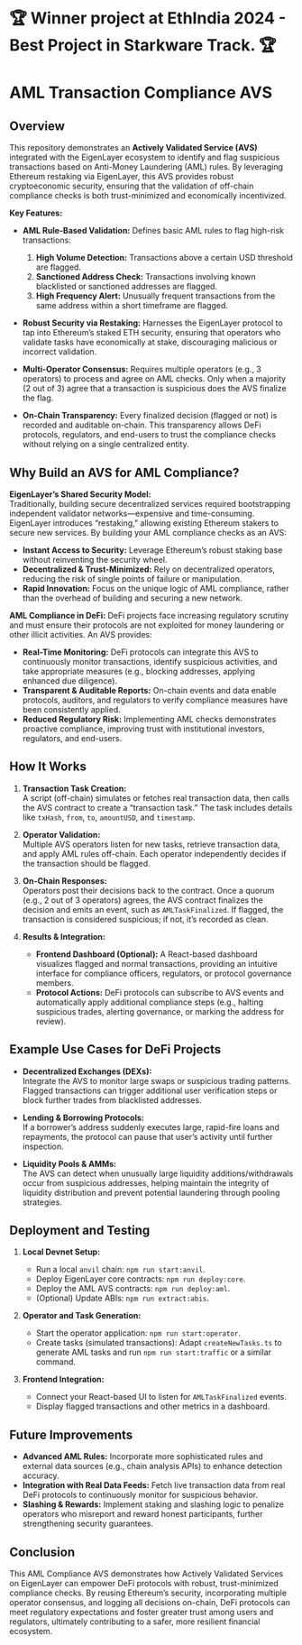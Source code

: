 # 🏆 Winner project at EthIndia 2024 - Best Project in Starkware Track. 🏆
# AML Transaction Compliance AVS

## Overview

This repository demonstrates an **Actively Validated Service (AVS)** integrated with the EigenLayer ecosystem to identify and flag suspicious transactions based on Anti-Money Laundering (AML) rules. By leveraging Ethereum restaking via EigenLayer, this AVS provides robust cryptoeconomic security, ensuring that the validation of off-chain compliance checks is both trust-minimized and economically incentivized.

**Key Features:**
- **AML Rule-Based Validation:** Defines basic AML rules to flag high-risk transactions:
  1. **High Volume Detection:** Transactions above a certain USD threshold are flagged.
  2. **Sanctioned Address Check:** Transactions involving known blacklisted or sanctioned addresses are flagged.
  3. **High Frequency Alert:** Unusually frequent transactions from the same address within a short timeframe are flagged.

- **Robust Security via Restaking:** Harnesses the EigenLayer protocol to tap into Ethereum’s staked ETH security, ensuring that operators who validate tasks have economically at stake, discouraging malicious or incorrect validation.

- **Multi-Operator Consensus:** Requires multiple operators (e.g., 3 operators) to process and agree on AML checks. Only when a majority (2 out of 3) agree that a transaction is suspicious does the AVS finalize the flag.

- **On-Chain Transparency:** Every finalized decision (flagged or not) is recorded and auditable on-chain. This transparency allows DeFi protocols, regulators, and end-users to trust the compliance checks without relying on a single centralized entity.

## Why Build an AVS for AML Compliance?

**EigenLayer’s Shared Security Model:**  
Traditionally, building secure decentralized services required bootstrapping independent validator networks—expensive and time-consuming. EigenLayer introduces “restaking,” allowing existing Ethereum stakers to secure new services. By building your AML compliance checks as an AVS:
- **Instant Access to Security:** Leverage Ethereum’s robust staking base without reinventing the security wheel.
- **Decentralized & Trust-Minimized:** Rely on decentralized operators, reducing the risk of single points of failure or manipulation.
- **Rapid Innovation:** Focus on the unique logic of AML compliance, rather than the overhead of building and securing a new network.

**AML Compliance in DeFi:**
DeFi projects face increasing regulatory scrutiny and must ensure their protocols are not exploited for money laundering or other illicit activities. An AVS provides:
- **Real-Time Monitoring:** DeFi protocols can integrate this AVS to continuously monitor transactions, identify suspicious activities, and take appropriate measures (e.g., blocking addresses, applying enhanced due diligence).
- **Transparent & Auditable Reports:** On-chain events and data enable protocols, auditors, and regulators to verify compliance measures have been consistently applied.
- **Reduced Regulatory Risk:** Implementing AML checks demonstrates proactive compliance, improving trust with institutional investors, regulators, and end-users.

## How It Works

1. **Transaction Task Creation:**  
   A script (off-chain) simulates or fetches real transaction data, then calls the AVS contract to create a “transaction task.” The task includes details like `txHash`, `from`, `to`, `amountUSD`, and `timestamp`.

2. **Operator Validation:**  
   Multiple AVS operators listen for new tasks, retrieve transaction data, and apply AML rules off-chain. Each operator independently decides if the transaction should be flagged.

3. **On-Chain Responses:**  
   Operators post their decisions back to the contract. Once a quorum (e.g., 2 out of 3 operators) agrees, the AVS contract finalizes the decision and emits an event, such as `AMLTaskFinalized`. If flagged, the transaction is considered suspicious; if not, it’s recorded as clean.

4. **Results & Integration:**  
   - **Frontend Dashboard (Optional):** A React-based dashboard visualizes flagged and normal transactions, providing an intuitive interface for compliance officers, regulators, or protocol governance members.
   - **Protocol Actions:** DeFi protocols can subscribe to AVS events and automatically apply additional compliance steps (e.g., halting suspicious trades, alerting governance, or marking the address for review).

## Example Use Cases for DeFi Projects

- **Decentralized Exchanges (DEXs):**  
  Integrate the AVS to monitor large swaps or suspicious trading patterns. Flagged transactions can trigger additional user verification steps or block further trades from blacklisted addresses.

- **Lending & Borrowing Protocols:**  
  If a borrower’s address suddenly executes large, rapid-fire loans and repayments, the protocol can pause that user’s activity until further inspection.

- **Liquidity Pools & AMMs:**  
  The AVS can detect when unusually large liquidity additions/withdrawals occur from suspicious addresses, helping maintain the integrity of liquidity distribution and prevent potential laundering through pooling strategies.

## Deployment and Testing

1. **Local Devnet Setup:**  
   - Run a local `anvil` chain: `npm run start:anvil`.
   - Deploy EigenLayer core contracts: `npm run deploy:core`.
   - Deploy the AML AVS contracts: `npm run deploy:aml`.
   - (Optional) Update ABIs: `npm run extract:abis`.

2. **Operator and Task Generation:**
   - Start the operator application: `npm run start:operator`.
   - Create tasks (simulated transactions): Adapt `createNewTasks.ts` to generate AML tasks and run `npm run start:traffic` or a similar command.

3. **Frontend Integration:**
   - Connect your React-based UI to listen for `AMLTaskFinalized` events.
   - Display flagged transactions and other metrics in a dashboard.

## Future Improvements

- **Advanced AML Rules:** Incorporate more sophisticated rules and external data sources (e.g., chain analysis APIs) to enhance detection accuracy.
- **Integration with Real Data Feeds:** Fetch live transaction data from real DeFi protocols to continuously monitor for suspicious behavior.
- **Slashing & Rewards:** Implement staking and slashing logic to penalize operators who misreport and reward honest participants, further strengthening security guarantees.

## Conclusion

This AML Compliance AVS demonstrates how Actively Validated Services on EigenLayer can empower DeFi protocols with robust, trust-minimized compliance checks. By reusing Ethereum’s security, incorporating multiple operator consensus, and logging all decisions on-chain, DeFi protocols can meet regulatory expectations and foster greater trust among users and regulators, ultimately contributing to a safer, more resilient financial ecosystem.
